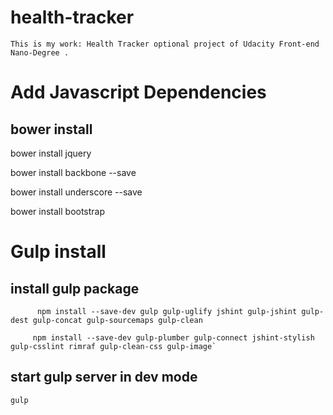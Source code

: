 # health-tracker

    This is my work: Health Tracker optional project of Udacity Front-end Nano-Degree .

# Add Javascript Dependencies

## bower install

bower install jquery

bower install backbone --save

bower install underscore --save

bower install bootstrap

# Gulp install

## install gulp package

```  
      npm install --save-dev gulp gulp-uglify jshint gulp-jshint gulp-dest gulp-concat gulp-sourcemaps gulp-clean
     
     npm install --save-dev gulp-plumber gulp-connect jshint-stylish gulp-csslint rimraf gulp-clean-css gulp-image`
```

## start gulp server in dev mode

`
gulp
`